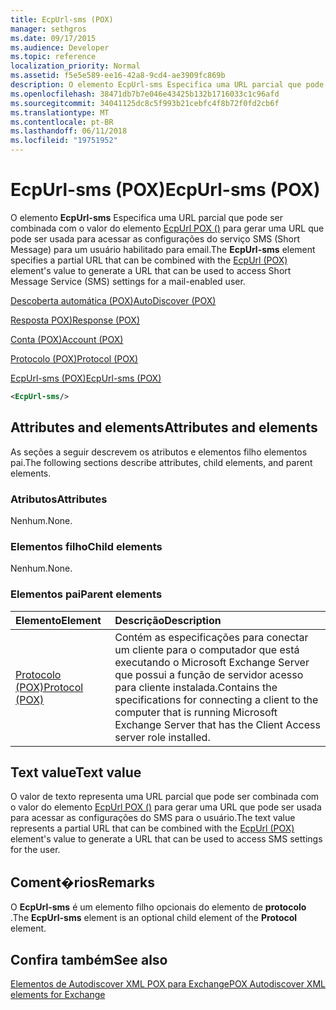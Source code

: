 ```yaml
---
title: EcpUrl-sms (POX)
manager: sethgros
ms.date: 09/17/2015
ms.audience: Developer
ms.topic: reference
localization_priority: Normal
ms.assetid: f5e5e589-ee16-42a8-9cd4-ae3909fc869b
description: O elemento EcpUrl-sms Especifica uma URL parcial que pode ser combinada com o valor do elemento EcpUrl POX () para gerar uma URL que pode ser usada para acessar as configurações do serviço SMS (Short Message) para um usuário habilitado para email.
ms.openlocfilehash: 38471db7b7e046e43425b132b1716033c1c96afd
ms.sourcegitcommit: 34041125dc8c5f993b21cebfc4f8b72f0fd2cb6f
ms.translationtype: MT
ms.contentlocale: pt-BR
ms.lasthandoff: 06/11/2018
ms.locfileid: "19751952"
---
```

# <a name="ecpurl-sms-pox"></a><span data-ttu-id="b8110-103">EcpUrl-sms (POX)</span><span class="sxs-lookup"><span data-stu-id="b8110-103">EcpUrl-sms (POX)</span></span>

<span data-ttu-id="b8110-104">O elemento **EcpUrl-sms** Especifica uma URL parcial que pode ser combinada com o valor do elemento [EcpUrl POX ()](ecpurl-pox.md) para gerar uma URL que pode ser usada para acessar as configurações do serviço SMS (Short Message) para um usuário habilitado para email.</span><span class="sxs-lookup"><span data-stu-id="b8110-104">The **EcpUrl-sms** element specifies a partial URL that can be combined with the [EcpUrl (POX)](ecpurl-pox.md) element's value to generate a URL that can be used to access Short Message Service (SMS) settings for a mail-enabled user.</span></span> 
  
[<span data-ttu-id="b8110-105">Descoberta automática (POX)</span><span class="sxs-lookup"><span data-stu-id="b8110-105">AutoDiscover (POX)</span></span>](autodiscover-pox.md)
  
[<span data-ttu-id="b8110-106">Resposta POX)</span><span class="sxs-lookup"><span data-stu-id="b8110-106">Response (POX)</span></span>](response-pox.md)
  
[<span data-ttu-id="b8110-107">Conta (POX)</span><span class="sxs-lookup"><span data-stu-id="b8110-107">Account (POX)</span></span>](account-pox.md)
  
[<span data-ttu-id="b8110-108">Protocolo (POX)</span><span class="sxs-lookup"><span data-stu-id="b8110-108">Protocol (POX)</span></span>](protocol-pox.md)
  
[<span data-ttu-id="b8110-109">EcpUrl-sms (POX)</span><span class="sxs-lookup"><span data-stu-id="b8110-109">EcpUrl-sms (POX)</span></span>](ecpurl-sms-pox.md)
  
```XML
<EcpUrl-sms/>
```

## <a name="attributes-and-elements"></a><span data-ttu-id="b8110-110">Attributes and elements</span><span class="sxs-lookup"><span data-stu-id="b8110-110">Attributes and elements</span></span>

<span data-ttu-id="b8110-111">As seções a seguir descrevem os atributos e elementos filho elementos pai.</span><span class="sxs-lookup"><span data-stu-id="b8110-111">The following sections describe attributes, child elements, and parent elements.</span></span>
  
### <a name="attributes"></a><span data-ttu-id="b8110-112">Atributos</span><span class="sxs-lookup"><span data-stu-id="b8110-112">Attributes</span></span>

<span data-ttu-id="b8110-113">Nenhum.</span><span class="sxs-lookup"><span data-stu-id="b8110-113">None.</span></span>
  
### <a name="child-elements"></a><span data-ttu-id="b8110-114">Elementos filho</span><span class="sxs-lookup"><span data-stu-id="b8110-114">Child elements</span></span>

<span data-ttu-id="b8110-115">Nenhum.</span><span class="sxs-lookup"><span data-stu-id="b8110-115">None.</span></span>
  
### <a name="parent-elements"></a><span data-ttu-id="b8110-116">Elementos pai</span><span class="sxs-lookup"><span data-stu-id="b8110-116">Parent elements</span></span>

|<span data-ttu-id="b8110-117">**Elemento**</span><span class="sxs-lookup"><span data-stu-id="b8110-117">**Element**</span></span>|<span data-ttu-id="b8110-118">**Descrição**</span><span class="sxs-lookup"><span data-stu-id="b8110-118">**Description**</span></span>|
|:-----|:-----|
|[<span data-ttu-id="b8110-119">Protocolo (POX)</span><span class="sxs-lookup"><span data-stu-id="b8110-119">Protocol (POX)</span></span>](protocol-pox.md) <br/> |<span data-ttu-id="b8110-120">Contém as especificações para conectar um cliente para o computador que está executando o Microsoft Exchange Server que possui a função de servidor acesso para cliente instalada.</span><span class="sxs-lookup"><span data-stu-id="b8110-120">Contains the specifications for connecting a client to the computer that is running Microsoft Exchange Server that has the Client Access server role installed.</span></span>  <br/> |
   
## <a name="text-value"></a><span data-ttu-id="b8110-121">Text value</span><span class="sxs-lookup"><span data-stu-id="b8110-121">Text value</span></span>

<span data-ttu-id="b8110-122">O valor de texto representa uma URL parcial que pode ser combinada com o valor do elemento [EcpUrl POX ()](ecpurl-pox.md) para gerar uma URL que pode ser usada para acessar as configurações do SMS para o usuário.</span><span class="sxs-lookup"><span data-stu-id="b8110-122">The text value represents a partial URL that can be combined with the [EcpUrl (POX)](ecpurl-pox.md) element's value to generate a URL that can be used to access SMS settings for the user.</span></span> 
  
## <a name="remarks"></a><span data-ttu-id="b8110-123">Coment�rios</span><span class="sxs-lookup"><span data-stu-id="b8110-123">Remarks</span></span>

<span data-ttu-id="b8110-124">O **EcpUrl-sms** é um elemento filho opcionais do elemento de **protocolo** .</span><span class="sxs-lookup"><span data-stu-id="b8110-124">The **EcpUrl-sms** element is an optional child element of the **Protocol** element.</span></span> 
  
## <a name="see-also"></a><span data-ttu-id="b8110-125">Confira também</span><span class="sxs-lookup"><span data-stu-id="b8110-125">See also</span></span>



[<span data-ttu-id="b8110-126">Elementos de Autodiscover XML POX para Exchange</span><span class="sxs-lookup"><span data-stu-id="b8110-126">POX Autodiscover XML elements for Exchange</span></span>](pox-autodiscover-xml-elements-for-exchange.md)


